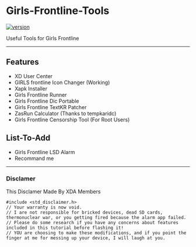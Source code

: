 # Girls-Frontline-Tools
[![version](https://img.shields.io/badge/version-0.3.8-yellow.svg)](https://semver.org)

Useful Tools for Girls Frontline

--------------------------

## Features
 - XD User Center
 - GIRLS frontline Icon Changer (Working) 
 - Xapk Installer
 - Girls Frontline Runner
 - Girls Frontline Dic Portable
 - Girls Frontline TextKR Patcher
 - ZasRun Calculator
(Thanks to tempkaridc)
 - Girls Frontline Censorship Tool
(For Root Users)

## List-To-Add
 - Girls Frontline LSD Alarm
 - Recommand me

---------------------------

### Disclamer
This Disclamer Made By XDA Members

    #include <std_disclaimer.h> 
    // Your warranty is now void.
    // I are not responsible for bricked devices, dead SD cards, thermonuclear war, or you getting fired because the alarm app failed. 
    // Please do some research if you have any concerns about features included in this tutorial before flashing it! 
    // YOU are choosing to make these modifications, and if you point the finger at me for messing up your device, I will laugh at you.

